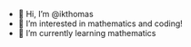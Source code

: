 - 👋 Hi, I’m @ikthomas
- 👀 I’m interested in mathematics and coding!
- 🌱 I’m currently learning mathematics

<!---
ikthomas/ikthomas is a ✨ special ✨ repository because its `README.md` (this file) appears on your GitHub profile.
You can click the Preview link to take a look at your changes.
--->
